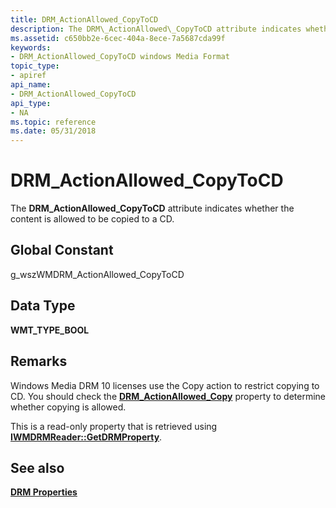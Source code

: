 ```yaml
---
title: DRM_ActionAllowed_CopyToCD
description: The DRM\_ActionAllowed\_CopyToCD attribute indicates whether the content is allowed to be copied to a CD.
ms.assetid: c650bb2e-6cec-404a-8ece-7a5687cda99f
keywords:
- DRM_ActionAllowed_CopyToCD windows Media Format
topic_type:
- apiref
api_name:
- DRM_ActionAllowed_CopyToCD
api_type:
- NA
ms.topic: reference
ms.date: 05/31/2018
---
```


# DRM\_ActionAllowed\_CopyToCD

The **DRM\_ActionAllowed\_CopyToCD** attribute indicates whether the content is allowed to be copied to a CD.

## Global Constant

g\_wszWMDRM\_ActionAllowed\_CopyToCD

## Data Type

**WMT\_TYPE\_BOOL**

## Remarks

Windows Media DRM 10 licenses use the Copy action to restrict copying to CD. You should check the [**DRM\_ActionAllowed\_Copy**](drm-actionallowed-copy.md) property to determine whether copying is allowed.

This is a read-only property that is retrieved using [**IWMDRMReader::GetDRMProperty**](/windows/desktop/api/Wmsdkidl/nf-wmsdkidl-iwmdrmreader-getdrmproperty).

## See also

<dl> <dt>

[**DRM Properties**](drm-properties.md)
</dt> </dl>

 

 




